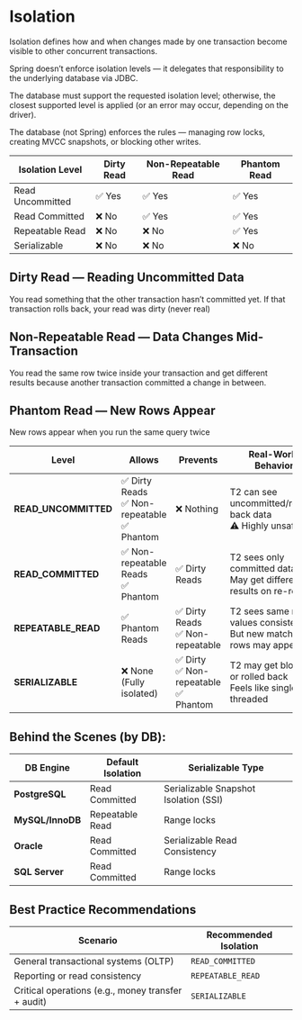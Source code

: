 # Isolation

Isolation defines how and when changes made by one transaction become visible to other concurrent transactions.

Spring doesn’t enforce isolation levels — it delegates that responsibility to the underlying database via JDBC.

The database must support the requested isolation level; otherwise, the closest supported level is applied (or an error may occur, depending on the driver).

The database (not Spring) enforces the rules — managing row locks, creating MVCC snapshots, or blocking other writes.

| Isolation Level  | Dirty Read  | Non-Repeatable Read   | Phantom Read  |
| ---------------- | ----------- | --------------------- | ------------- |
| Read Uncommitted | ✅ Yes      | ✅ Yes               | ✅ Yes        |
| Read Committed   | ❌ No       | ✅ Yes               | ✅ Yes        |
| Repeatable Read  | ❌ No       | ❌ No                | ✅ Yes        |
| Serializable     | ❌ No       | ❌ No                | ❌ No         |


## Dirty Read — Reading Uncommitted Data

You read something that the other transaction hasn’t committed yet. If that transaction rolls back, your read was dirty (never real)

## Non-Repeatable Read — Data Changes Mid-Transaction

You read the same row twice inside your transaction and get different results because another transaction committed a change in between.

## Phantom Read — New Rows Appear

New rows appear when you run the same query twice

| Level                 | Allows                                         | Prevents                                 | Real-World Behavior                                                      | Use Case                                     | Spring Default (by DB)                    |
| --------------------- | ---------------------------------------------- | ---------------------------------------- | ------------------------------------------------------------------------ | -------------------------------------------- | ----------------------------------------- |
| **READ\_UNCOMMITTED** | ✅ Dirty Reads<br>✅ Non-repeatable<br>✅ Phantom | ❌ Nothing                                | T2 can see uncommitted/rolled-back data<br>⚠️ Highly unsafe              | Almost never; for diagnostics only           | ⚠️ Rare / not recommended                 |
| **READ\_COMMITTED**   | ✅ Non-repeatable Reads<br>✅ Phantom            | ✅ Dirty Reads                            | T2 sees only committed data<br>May get different results on re-read      | Most OLTP systems<br>Default in Oracle, PG   | ✅ Spring → DB default:<br>Postgres/Oracle |
| **REPEATABLE\_READ**  | ✅ Phantom Reads                                | ✅ Dirty Reads<br>✅ Non-repeatable        | T2 sees same row values consistently<br>But new matching rows may appear | Reporting or financial reads                 | ✅ Spring → DB default:<br>MySQL           |
| **SERIALIZABLE**      | ❌ None (Fully isolated)                        | ✅ Dirty<br>✅ Non-repeatable<br>✅ Phantom | T2 may get blocked or rolled back<br>Feels like single-threaded          | Strict consistency (e.g., banking transfers) | ⚠️ Requires retry logic                   |

##  Behind the Scenes (by DB):

| DB Engine        | Default Isolation | Serializable Type                     |
| ---------------- | ----------------- | ------------------------------------- |
| **PostgreSQL**   | Read Committed    | Serializable Snapshot Isolation (SSI) |
| **MySQL/InnoDB** | Repeatable Read   | Range locks                           |
| **Oracle**       | Read Committed    | Serializable Read Consistency         |
| **SQL Server**   | Read Committed    | Range locks                           |

## Best Practice Recommendations

| Scenario                                           | Recommended Isolation |
| -------------------------------------------------- | --------------------- |
| General transactional systems (OLTP)               | `READ_COMMITTED`      |
| Reporting or read consistency                      | `REPEATABLE_READ`     |
| Critical operations (e.g., money transfer + audit) | `SERIALIZABLE`        |

